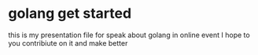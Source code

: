 # golang get started

this is my presentation file for speak about golang in online event
I hope to you contribiute on it and make better
